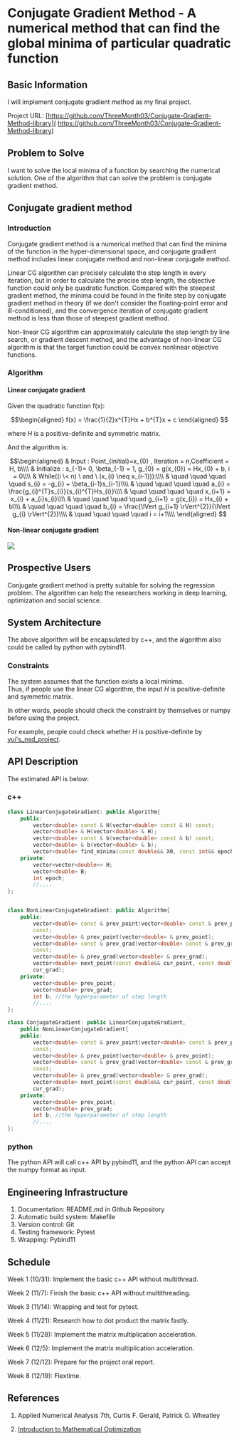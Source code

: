 Conjugate Gradient Method - A numerical method that can find the global minima 
of particular quadratic function
======

## Basic Information

I will implement conjugate gradient method as my final project.

Project URL:
[https://github.com/ThreeMonth03/Conjugate-Gradient-Method-library](
    https://github.com/ThreeMonth03/Conjugate-Gradient-Method-library)


## Problem to Solve

I want to solve the local minima of a function by searching the 
numerical solution. One of the algorithm that can solve the problem is 
conjugate gradient method.

## Conjugate gradient method
### Introduction

Conjugate gradient method is a numerical method that can find the 
minima of the function in the hyper-dimensional space, and conjugate gradient method includes linear conjugate method and non-linear conjugate method. 

Linear CG algorithm can precisely calculate the step length in every iteration,
but in order to calculate the precise step length, the objective function could
only be quadratic function. Compared with the steepest gradient method, the 
minima could be found in the 
finite step by conjugate gradient method in theory (if we don't consider the 
floating-point error and ill-conditioned), and the convergence iteration of 
conjugate gradient method is less than those of steepest gradient method.

Non-linear CG algorithm can approximately calculate the step length by line
search, or gradient descent method, and the advantage of non-linear CG 
algorithm is that the target function could be convex nonlinear objective 
functions.

### Algorithm

#### Linear conjugate gradient

Given the quadratic function f(x):

$$\begin{aligned}
f(x) = \frac{1}{2}x^{T}Hx + b^{T}x + c
\end{aligned}
$$

where $H$ is a positive-definite and symmetric matrix.  

And the algorithm is:

$$\begin{aligned}  
& Input : Point_{initial}=x_{0} , Iteration = n,Coefficient = H, b\\\\    
& Initialize : s_{-1}= 0, \beta_{-1} = 1, 
g_{0} = g(x_{0}) = Hx_{0} + b, i = 0\\\\   
& While((i \< n) \ and  \ (x_{i} \neq x_{i-1})):\\\\    
& \quad \quad \quad \quad s_{i} = -g_{i} + \beta_{i-1}s_{i-1}\\\\  
& \quad \quad \quad \quad a_{i} = \frac{g_{i}^{T}s_{i}}{s_{i}^{T}Hs_{i}}\\\\  
& \quad \quad \quad \quad x_{i+1} = x_{i} + a_{i}s_{i}\\\\  
& \quad \quad \quad \quad g_{i+1} = g(x_{i}) = Hx_{i} + b\\\\  
& \quad \quad \quad \quad b_{i} = \frac{\lVert g_{i+1} 
\rVert^{2}}{\lVert g_{i} \rVert^{2}}\\\\  
& \quad \quad \quad \quad i = i+1\\\\  
\end{aligned}  
$$

#### Non-linear conjugate gradient

![](https://i.imgur.com/wdRLKLl.png)

## Prospective Users

Conjugate gradient method is pretty suitable for solving the regression 
problem. The algorithm can help the researchers working in deep learning, 
optimization and social science. 

## System Architecture

The above algorithm will be encapsulated by c++, and the algorithm also could 
be called by python with pybind11.

### Constraints

The system assumes that the function exists a local minima.  
Thus, if people use the linear CG algorithm, the input $H$ is positive-definite and symmetric matrix.  

In other words, people should check the constraint by themselves or numpy 
before using the project.

For example, people could check whether $H$ is positive-definite by 
[yui's_nsd_project](https://github.com/yungyuc/nsdhw_23au/pull/98).

## API Description
The estimated API is below:
### c++
```c++
class LinearConjugateGradient: public Algorithm{
    public:
        vector<double> const & H(vector<double> const & H) const;
        vector<double> & H(vector<double> & H);
        vector<double> const & b(vector<double> const & b) const;
        vector<double> & b(vector<double> & b);
        vector<double> find_minima(const double&& X0, const int&& epoch);
    private:
        vector<vector<double>> H;
        vector<double> B;
        int epoch;
        //....
};


class NonLinearConjugateGradient: public Algorithm{
    public:
        vector<double> const & prev_point(vector<double> const & prev_point)
        const;
        vector<double> & prev_point(vector<double> & prev_point);
        vector<double> const & prev_grad(vector<double> const & prev_grad)
        const;
        vector<double> & prev_grad(vector<double> & prev_grad);
        vector<double> next_point(const double&& cur_point, const double&&
        cur_grad);
    private:
        vector<double> prev_point;
        vector<double> prev_grad;
        int b; //the hyperparameter of step length
        //....
};

class ConjugateGradient: public LinearConjugateGradient,
    public NonLinearConjugateGradient{
    public:
        vector<double> const & prev_point(vector<double> const & prev_point)
        const;
        vector<double> & prev_point(vector<double> & prev_point);
        vector<double> const & prev_grad(vector<double> const & prev_grad)
        const;
        vector<double> & prev_grad(vector<double> & prev_grad);
        vector<double> next_point(const double&& cur_point, const double&&
        cur_grad);
    private:
        vector<double> prev_point;
        vector<double> prev_grad;
        int b; //the hyperparameter of step length
        //....
};
```

### python 
The python API will call c++ API by pybind11, and the python API can accept the
 numpy format as input.

## Engineering Infrastructure

1. Documentation: README.md in Github Repository
2. Automatic build system: Makefile 
3. Version control: Git
4. Testing framework: Pytest
5. Wrapping: Pybind11

## Schedule

Week 1 (10/31): Implement the basic c++ API without multithread.

Week 2 (11/7):  Finish the basic c++ API without multithreading.

Week 3 (11/14): Wrapping and test for pytest.

Week 4 (11/21): Research how to dot product the matrix fastly.

Week 5 (11/28): Implement the matrix multiplication acceleration.

Week 6 (12/5): Implement the matrix multiplication acceleration.

Week 7 (12/12): Prepare for the project oral report.

Week 8 (12/19): Flextime.

## References

1. Applied Numerical Analysis 7th, Curtis F. Gerald, Patrick O. Wheatley  

2. [Introduction to Mathematical Optimization](
    https://indrag49.github.io/Numerical-Optimization/)